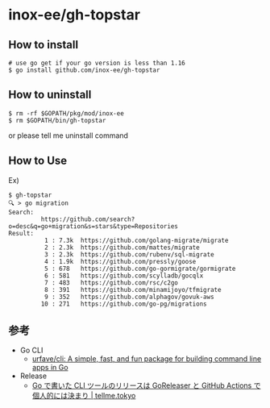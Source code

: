 # inox-ee/gh-topstar

## How to install

```shell-session
# use go get if your go version is less than 1.16
$ go install github.com/inox-ee/gh-topstar
```

## How to uninstall

```shell-session
$ rm -rf $GOPATH/pkg/mod/inox-ee
$ rm $GOPATH/bin/gh-topstar
```

or please tell me uninstall command

## How to Use

Ex)

```shell-session
$ gh-topstar
🔍 > go migration
Search:
         https://github.com/search?o=desc&q=go+migration&s=stars&type=Repositories
Result:
          1 : 7.3k  https://github.com/golang-migrate/migrate
          2 : 2.3k  https://github.com/mattes/migrate
          3 : 2.3k  https://github.com/rubenv/sql-migrate
          4 : 1.9k  https://github.com/pressly/goose
          5 : 678   https://github.com/go-gormigrate/gormigrate
          6 : 581   https://github.com/scylladb/gocqlx
          7 : 483   https://github.com/rsc/c2go
          8 : 391   https://github.com/minamijoyo/tfmigrate
          9 : 352   https://github.com/alphagov/govuk-aws
         10 : 271   https://github.com/go-pg/migrations
```

## 参考

- Go CLI
  - [urfave/cli: A simple, fast, and fun package for building command line apps in Go](https://github.com/urfave/cli)
- Release
  - [Go で書いた CLI ツールのリリースは GoReleaser と GitHub Actions で個人的には決まり | tellme.tokyo](https://tellme.tokyo/post/2020/02/04/release-go-cli-tool/)
